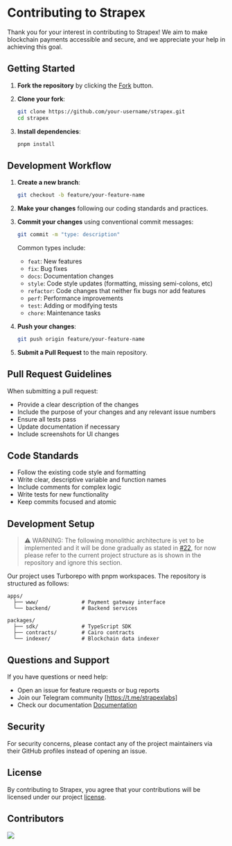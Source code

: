 # Contributing to Strapex

Thank you for your interest in contributing to Strapex! We aim to make blockchain payments accessible and secure, and we appreciate your help in achieving this goal.

## Getting Started

1. **Fork the repository** by clicking the [Fork](https://github.com/strapexlabs/strapex/fork) button.

2. **Clone your fork**:
   ```bash
   git clone https://github.com/your-username/strapex.git
   cd strapex
   ```

3. **Install dependencies**:
   ```bash
   pnpm install
   ```

## Development Workflow

1. **Create a new branch**:
   ```bash
   git checkout -b feature/your-feature-name
   ```

2. **Make your changes** following our coding standards and practices.

3. **Commit your changes** using conventional commit messages:
   ```bash
   git commit -m "type: description"
   ```
   
   Common types include:
   - `feat`: New features
   - `fix`: Bug fixes
   - `docs`: Documentation changes
   - `style`: Code style updates (formatting, missing semi-colons, etc)
   - `refactor`: Code changes that neither fix bugs nor add features
   - `perf`: Performance improvements
   - `test`: Adding or modifying tests
   - `chore`: Maintenance tasks

4. **Push your changes**:
   ```bash
   git push origin feature/your-feature-name
   ```

5. **Submit a Pull Request** to the main repository.

## Pull Request Guidelines

When submitting a pull request:
- Provide a clear description of the changes
- Include the purpose of your changes and any relevant issue numbers
- Ensure all tests pass
- Update documentation if necessary
- Include screenshots for UI changes

## Code Standards

- Follow the existing code style and formatting
- Write clear, descriptive variable and function names
- Include comments for complex logic
- Write tests for new functionality
- Keep commits focused and atomic

## Development Setup

> ⚠️  WARNING: The following monolithic architecture is yet to be implemented and it will be done gradually as stated in [#22](https://github.com/StrapexLabs/strapex/issues/22), for now please refer to the current project structure as is shown in the repository and ignore this section.

Our project uses Turborepo with pnpm workspaces. The repository is structured as follows:

```
apps/
  ├── www/              # Payment gateway interface
  └── backend/          # Backend services

packages/
  ├── sdk/              # TypeScript SDK
  ├── contracts/        # Cairo contracts
  └── indexer/          # Blockchain data indexer
```

## Questions and Support

If you have questions or need help:
- Open an issue for feature requests or bug reports
- Join our Telegram community [https://t.me/strapexlabs]
- Check our documentation [Documentation](README)

## Security

For security concerns, please contact any of the project maintainers via their GitHub profiles  instead of opening an issue.

## License

By contributing to Strapex, you agree that your contributions will be licensed under our project [license](LICENSE).

## Contributors
<a href="https://github.com/StrapexLabs/strapex/graphs/contributors">
  <img src="https://contrib.rocks/image?repo=StrapexLabs/strapex" />
</a>
